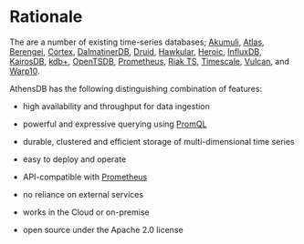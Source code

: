 # Rationale

The are a number of existing time-series databases;
[Akumuli][], [Atlas][], [Berengei][], [Cortex][], [DalmatinerDB][], [Druid][],
[Hawkular][], [Heroic][], [InfluxDB][], [KairosDB][], [kdb+][], [OpenTSDB][],
[Prometheus][], [Riak TS][], [Timescale][], [Vulcan][], and [Warp10][].

AthensDB has the following distinguishing combination of features:

- high availability and throughput for data ingestion

- powerful and expressive querying using [PromQL][]

- durable, clustered and efficient storage of multi-dimensional time series

- easy to deploy and operate

- API-compatible with [Prometheus][]

- no reliance on external services

- works in the Cloud or on-premise

- open source under the Apache 2.0 license

[PromQL]: https://prometheus.io/docs/querying/basics/

[Akumuli]: http://akumuli.org/
[Atlas]: https://github.com/Netflix/atlas
[Berengei]: https://github.com/facebookincubator/beringei
[Cortex]: https://github.com/weaveworks/cortex
[DalmatinerDB]: https://dalmatiner.io/
[Druid]: http://druid.io/
[Hawkular]: http://www.hawkular.org/
[Heroic]: https://spotify.github.io/heroic/
[InfluxDB]: https://github.com/influxdata/influxdb
[KairosDB]: https://kairosdb.github.io/
[kdb+]: https://kx.com/
[OpenTSDB]: http://opentsdb.net/
[Prometheus]: http://prometheus.io/
[Riak TS]: http://basho.com/products/riak-ts/
[Timescale]: http://www.timescale.com/
[Vulcan]: https://github.com/digitalocean/vulcan
[Warp10]: http://www.warp10.io/
